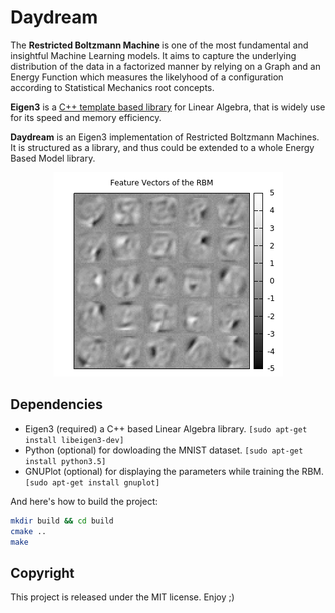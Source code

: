 Daydream
========

The __Restricted Boltzmann Machine__ is one of the most fundamental and insightful Machine Learning models. 
It aims to capture the underlying distribution of the data in a factorized manner by relying on a Graph and an Energy Function which measures the likelyhood of a configuration according to Statistical Mechanics root concepts. 

__Eigen3__ is a [C++ template based library](ttp://eigen.tuxfamily.org/index.php?title=Main_Page) for Linear Algebra, that is widely use for its speed and memory efficiency.

__Daydream__ is an Eigen3 implementation of Restricted Boltzmann Machines. It is structured as a library, and thus could be extended to a whole Energy Based Model library. 

<p align="center">
  <img src="https://github.com/Cryst4L/Daydream/blob/master/example.png"/>
</p>

Dependencies
------------

- Eigen3 (required) a C++ based Linear Algebra library. ```[sudo apt-get install libeigen3-dev] ```
- Python (optional) for dowloading the MNIST dataset. ```[sudo apt-get install python3.5] ```
- GNUPlot (optional) for displaying the parameters while training the RBM. ```[sudo apt-get install gnuplot]```

And here's how to build the project:
```sh
mkdir build && cd build
cmake ..
make
```
Copyright
----------
This project is released under the MIT license. Enjoy ;)


